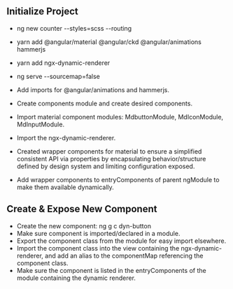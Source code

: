 ## Initialize Project

- ng new counter --styles=scss --routing
- yarn add @angular/material @angular/ckd @angular/animations hammerjs
- yarn add ngx-dynamic-renderer
- ng serve --sourcemap=false

- Add imports for @angular/animations and hammerjs.
- Create components module and create desired components.
- Import material component modules: MdbuttonModule, MdIconModule, MdInputModule.
- Import the ngx-dynamic-renderer.
- Created wrapper components for material to ensure a simplified consistent API via properties by encapsulating behavior/structure defined by design system and limiting configuration exposed.
- Add wrapper components to entryComponents of parent ngModule to make them available dynamically.

## Create & Expose New Component

- Create the new component: ng g c dyn-button
- Make sure component is imported/declared in a module.
- Export the component class from the module for easy import elsewhere.
- Import the component class into the view containing the ngx-dynamic-renderer, and add an alias to the componentMap referencing the component class.
- Make sure the component is listed in the entryComponents of the module containing the dynamic renderer.



